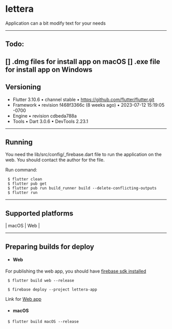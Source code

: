 # lettera

Application can a bit modify text for your needs

---
## Todo:
[] .dmg files for install app on macOS
[] .exe file for install app on Windows
---

## Versioning
* Flutter 3.10.6 • channel stable • https://github.com/flutter/flutter.git
* Framework • revision f468f3366c (8 weeks ago) • 2023-07-12 15:19:05 -0700
* Engine • revision cdbeda788a
* Tools • Dart 3.0.6 • DevTools 2.23.1

---

## Running

You need the lib/src/config/_firebase.dart file to run the application on the web. You should contact the author for the file.

Run command:

```
 $ flutter clean
 $ flutter pub get
 $ flutter pub run build_runner build --delete-conflicting-outputs
 $ flutter run
```

---

## Supported platforms
| macOS | Web |

---

## Preparing builds for deploy

- #### Web

For publishing the web app, you should have [firebase sdk installed](https://firebase.google.com/docs/web/setup)

```
 $ flutter build web --release

 $ firebase deploy --project lettera-app
```

Link for [Web app](https://lettera-app.web.app)

- #### macOS

```
 $ flutter build macOS --release
```
